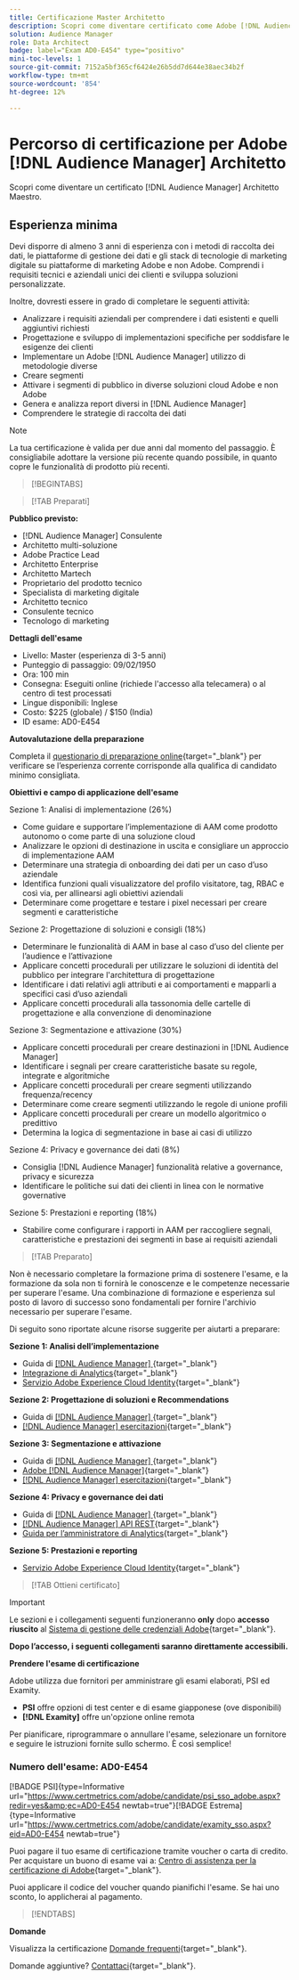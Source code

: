 ```yaml
---
title: Certificazione Master Architetto
description: Scopri come diventare certificato come Adobe [!DNL Audience Manager] Architetto Maestro.
solution: Audience Manager
role: Data Architect
badge: label="Exam AD0-E454" type="positivo"
mini-toc-levels: 1
source-git-commit: 7152a5bf365cf6424e26b5dd7d644e38aec34b2f
workflow-type: tm+mt
source-wordcount: '854'
ht-degree: 12%

---
```


# Percorso di certificazione per Adobe [!DNL Audience Manager] Architetto

Scopri come diventare un certificato [!DNL Audience Manager] Architetto Maestro.

## Esperienza minima

Devi disporre di almeno 3 anni di esperienza con i metodi di raccolta dei dati, le piattaforme di gestione dei dati e gli stack di tecnologie di marketing digitale su piattaforme di marketing Adobe e non Adobe. Comprendi i requisiti tecnici e aziendali unici dei clienti e sviluppa soluzioni personalizzate.

Inoltre, dovresti essere in grado di completare le seguenti attività:

* Analizzare i requisiti aziendali per comprendere i dati esistenti e quelli aggiuntivi richiesti
* Progettazione e sviluppo di implementazioni specifiche per soddisfare le esigenze dei clienti
* Implementare un Adobe [!DNL Audience Manager] utilizzo di metodologie diverse
* Creare segmenti
* Attivare i segmenti di pubblico in diverse soluzioni cloud Adobe e non Adobe
* Genera e analizza report diversi in [!DNL Audience Manager]
* Comprendere le strategie di raccolta dei dati

>[!NOTE]
>
>La tua certificazione è valida per due anni dal momento del passaggio. È consigliabile adottare la versione più recente quando possibile, in quanto copre le funzionalità di prodotto più recenti.

>[!BEGINTABS]

>[!TAB Preparati]

**Pubblico previsto:**

* [!DNL Audience Manager] Consulente
* Architetto multi-soluzione
* Adobe Practice Lead
* Architetto Enterprise
* Architetto Martech
* Proprietario del prodotto tecnico
* Specialista di marketing digitale
* Architetto tecnico
* Consulente tecnico
* Tecnologo di marketing

**Dettagli dell&#39;esame**

* Livello: Master (esperienza di 3-5 anni)
* Punteggio di passaggio: 09/02/1950
* Ora: 100 min
* Consegna: Eseguiti online (richiede l&#39;accesso alla telecamera) o al centro di test processati
* Lingue disponibili: Inglese
* Costo: $225 (globale) / $150 (India)
* ID esame: AD0-E454

**Autovalutazione della preparazione**

Completa il [questionario di preparazione online](https://scorpion.caveon.com/launchpad/ad-q-e407-readiness-questionnaire-for-adobe-target-architect-master-exam-copy-b5z40t/ad-q-e454-readiness-questionnaire-for-adobe-audience-manager-architect-master){target="_blank"} per verificare se l’esperienza corrente corrisponde alla qualifica di candidato minimo consigliata.

**Obiettivi e campo di applicazione dell&#39;esame**

Sezione 1: Analisi di implementazione (26%)

* Come guidare e supportare l’implementazione di AAM come prodotto autonomo o come parte di una soluzione cloud
* Analizzare le opzioni di destinazione in uscita e consigliare un approccio di implementazione AAM
* Determinare una strategia di onboarding dei dati per un caso d’uso aziendale
* Identifica funzioni quali visualizzatore del profilo visitatore, tag, RBAC e così via, per allinearsi agli obiettivi aziendali
* Determinare come progettare e testare i pixel necessari per creare segmenti e caratteristiche

Sezione 2: Progettazione di soluzioni e consigli (18%)

* Determinare le funzionalità di AAM in base al caso d’uso del cliente per l’audience e l’attivazione
* Applicare concetti procedurali per utilizzare le soluzioni di identità del pubblico per integrare l&#39;architettura di progettazione
* Identificare i dati relativi agli attributi e ai comportamenti e mapparli a specifici casi d’uso aziendali
* Applicare concetti procedurali alla tassonomia delle cartelle di progettazione e alla convenzione di denominazione

Sezione 3: Segmentazione e attivazione (30%)

* Applicare concetti procedurali per creare destinazioni in [!DNL Audience Manager]
* Identificare i segnali per creare caratteristiche basate su regole, integrate e algoritmiche
* Applicare concetti procedurali per creare segmenti utilizzando frequenza/recency
* Determinare come creare segmenti utilizzando le regole di unione profili
* Applicare concetti procedurali per creare un modello algoritmico o predittivo
* Determina la logica di segmentazione in base ai casi di utilizzo

Sezione 4: Privacy e governance dei dati (8%)

* Consiglia [!DNL Audience Manager] funzionalità relative a governance, privacy e sicurezza
* Identificare le politiche sui dati dei clienti in linea con le normative governative

Sezione 5: Prestazioni e reporting (18%)

* Stabilire come configurare i rapporti in AAM per raccogliere segnali, caratteristiche e prestazioni dei segmenti in base ai requisiti aziendali

>[!TAB Preparato]

Non è necessario completare la formazione prima di sostenere l&#39;esame, e la formazione da sola non ti fornirà le conoscenze e le competenze necessarie per superare l&#39;esame. Una combinazione di formazione e esperienza sul posto di lavoro di successo sono fondamentali per fornire l&#39;archivio necessario per superare l&#39;esame.

Di seguito sono riportate alcune risorse suggerite per aiutarti a preparare:

**Sezione 1: Analisi dell’implementazione**

* Guida di [[!DNL Audience Manager] ](https://experienceleague.adobe.com/docs/audience-manager/user-guide/aam-home.html?lang=it){target="_blank"}
* [Integrazione di Analytics](https://experienceleague.adobe.com/docs/analytics/integration/home.html?lang=it){target="_blank"}
* [Servizio Adobe Experience Cloud Identity](https://experienceleague.adobe.com/docs/id-service/using/home.html?lang=it){target="_blank"}

**Sezione 2: Progettazione di soluzioni e Recommendations**

* Guida di [[!DNL Audience Manager] ](https://experienceleague.adobe.com/docs/audience-manager/user-guide/aam-home.html?lang=it){target="_blank"}
* [[!DNL Audience Manager] esercitazioni](https://experienceleague.adobe.com/docs/audience-manager-learn/tutorials/overview.html?lang=it){target="_blank"}

**Sezione 3: Segmentazione e attivazione**

* Guida di [[!DNL Audience Manager] ](https://experienceleague.adobe.com/docs/audience-manager/user-guide/aam-home.html?lang=it){target="_blank"}
* [Adobe [!DNL Audience Manager]](https://experienceleaguecommunities.adobe.com/t5/adobe-audience-manager/ct-p/adobe-audience-manager-community){target="_blank"}
* [[!DNL Audience Manager] esercitazioni](https://experienceleague.adobe.com/docs/audience-manager-learn/tutorials/overview.html?lang=it){target="_blank"}

**Sezione 4: Privacy e governance dei dati**

* Guida di [[!DNL Audience Manager] ](https://experienceleague.adobe.com/docs/audience-manager/user-guide/aam-home.html?lang=it){target="_blank"}
* [[!DNL Audience Manager] API REST](https://bank.demdex.com/portal/swagger/index.html#/Segments%20API){target="_blank"}
* [Guida per l’amministratore di Analytics](https://experienceleague.adobe.com/docs/analytics/admin/home.html?lang=it){target="_blank"}

**Sezione 5: Prestazioni e reporting**

* [Servizio Adobe Experience Cloud Identity](https://experienceleague.adobe.com/docs/id-service/using/home.html?lang=it){target="_blank"}

>[!TAB Ottieni certificato]

>[!IMPORTANT]
>
>Le sezioni e i collegamenti seguenti funzioneranno **only** dopo **accesso riuscito** al [Sistema di gestione delle credenziali Adobe](http://www.certmetrics.com/adobe){target="_blank"}.


**Dopo l’accesso, i seguenti collegamenti saranno direttamente accessibili.**

**Prendere l&#39;esame di certificazione**

Adobe utilizza due fornitori per amministrare gli esami elaborati, PSI ed Examity.

* **PSI** offre opzioni di test center e di esame giapponese (ove disponibili)
* **[!DNL Examity]** offre un&#39;opzione online remota

Per pianificare, riprogrammare o annullare l&#39;esame, selezionare un fornitore e seguire le istruzioni fornite sullo schermo. È così semplice!

### Numero dell&#39;esame: AD0-E454

[!BADGE PSI]{type=Informative url="https://www.certmetrics.com/adobe/candidate/psi_sso_adobe.aspx?redir=yes&amp;ec=AD0-E454 newtab=true"}[!BADGE Estrema]{type=Informative url="https://www.certmetrics.com/adobe/candidate/examity_sso.aspx?eid=AD0-E454 newtab=true"}

Puoi pagare il tuo esame di certificazione tramite voucher o carta di credito. Per acquistare un buono di esame vai a: [Centro di assistenza per la certificazione di Adobe](https://market.xvoucher.com/adobe/global){target="_blank"}.

Puoi applicare il codice del voucher quando pianifichi l&#39;esame. Se hai uno sconto, lo applicherai al pagamento.

>[!ENDTABS]

**Domande**

Visualizza la certificazione [Domande frequenti](https://experienceleague.adobe.com/docs/certification/certification/faq.html?lang=en){target="_blank"}.

Domande aggiuntive? [Contattaci](mailto:certif@adobe.com){target="_blank"}.
